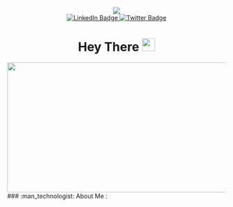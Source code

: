 <div id="header" align="center">
  <img src="https://media.giphy.com/media/Qo2dupDib32rkTY4hX/giphy.gif">
  <div>
  <a href="https://www.linkedin.com/in/ishan-iqbal-64a0b31b7/">
  <img src="https://img.shields.io/badge/LinkedIn-blue?style=for-the-badge&logo=linkedin&logoColor=white" alt="LinkedIn Badge"/>     
  </a>
  <a href="https://twitter.com/ishan_grizzly">
  <img src="https://img.shields.io/badge/Twitter-blue?style=for-the-badge&logo=twitter&logoColor=white" alt="Twitter Badge"/>
  </a>
  </div>
  <img src="https://komarev.com/ghpvc/?username=IshanIqbal1401&style=flat-square&color=blue" alt=""/>
  <h1>
  Hey There
  <img src="https://media.giphy.com/media/hvRJCLFzcasrR4ia7z/giphy.gif" width="30px"/>
  </h1>
  <div align="center">
  <img src="https://media.giphy.com/media/dWesBcTLavkZuG35MI/giphy.gif" width="600" height="300"/>
</div>
</div>
### :man_technologist: About Me :
